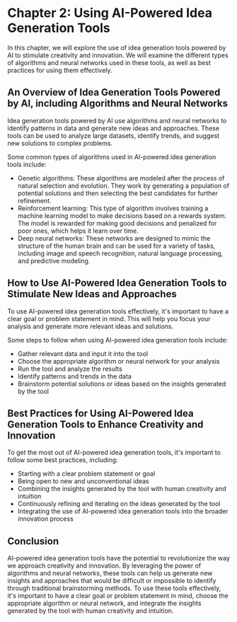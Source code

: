 Chapter 2: Using AI-Powered Idea Generation Tools
=================================================

In this chapter, we will explore the use of idea generation tools powered by AI to stimulate creativity and innovation. We will examine the different types of algorithms and neural networks used in these tools, as well as best practices for using them effectively.

An Overview of Idea Generation Tools Powered by AI, including Algorithms and Neural Networks
--------------------------------------------------------------------------------------------

Idea generation tools powered by AI use algorithms and neural networks to identify patterns in data and generate new ideas and approaches. These tools can be used to analyze large datasets, identify trends, and suggest new solutions to complex problems.

Some common types of algorithms used in AI-powered idea generation tools include:

* Genetic algorithms: These algorithms are modeled after the process of natural selection and evolution. They work by generating a population of potential solutions and then selecting the best candidates for further refinement.
* Reinforcement learning: This type of algorithm involves training a machine learning model to make decisions based on a rewards system. The model is rewarded for making good decisions and penalized for poor ones, which helps it learn over time.
* Deep neural networks: These networks are designed to mimic the structure of the human brain and can be used for a variety of tasks, including image and speech recognition, natural language processing, and predictive modeling.

How to Use AI-Powered Idea Generation Tools to Stimulate New Ideas and Approaches
---------------------------------------------------------------------------------

To use AI-powered idea generation tools effectively, it's important to have a clear goal or problem statement in mind. This will help you focus your analysis and generate more relevant ideas and solutions.

Some steps to follow when using AI-powered idea generation tools include:

* Gather relevant data and input it into the tool
* Choose the appropriate algorithm or neural network for your analysis
* Run the tool and analyze the results
* Identify patterns and trends in the data
* Brainstorm potential solutions or ideas based on the insights generated by the tool

Best Practices for Using AI-Powered Idea Generation Tools to Enhance Creativity and Innovation
----------------------------------------------------------------------------------------------

To get the most out of AI-powered idea generation tools, it's important to follow some best practices, including:

* Starting with a clear problem statement or goal
* Being open to new and unconventional ideas
* Combining the insights generated by the tool with human creativity and intuition
* Continuously refining and iterating on the ideas generated by the tool
* Integrating the use of AI-powered idea generation tools into the broader innovation process

Conclusion
----------

AI-powered idea generation tools have the potential to revolutionize the way we approach creativity and innovation. By leveraging the power of algorithms and neural networks, these tools can help us generate new insights and approaches that would be difficult or impossible to identify through traditional brainstorming methods. To use these tools effectively, it's important to have a clear goal or problem statement in mind, choose the appropriate algorithm or neural network, and integrate the insights generated by the tool with human creativity and intuition.

